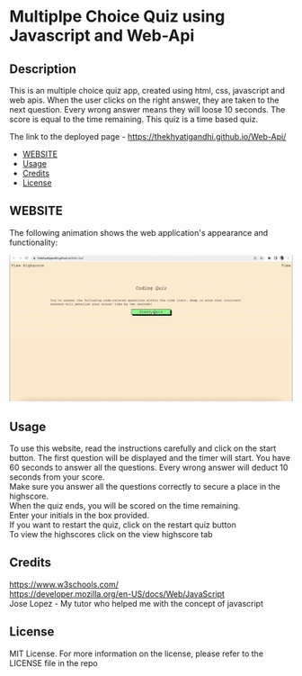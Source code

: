 # Multiplpe Choice Quiz using Javascript and Web-Api

## Description

This is an multiple choice quiz app, created using html, css, javascript and web apis. When the user clicks on the right answer, they are taken to the next question. Every wrong answer means they will loose 10 seconds. The score is equal to the time remaining. This quiz is a time based quiz.

The link to the deployed page - https://thekhyatigandhi.github.io/Web-Api/

- [WEBSITE](#WEBSITE)
- [Usage](#usage)
- [Credits](#credits)
- [License](#license)

## WEBSITE

The following animation shows the web application's appearance and functionality:

![portfolio demo](./Assets/multiple-choice-quiz.gif)

## Usage

To use this website, read the instructions carefully and click on the start button. The first question will be displayed and the timer will start. You have 60 seconds to answer all the questions. Every wrong answer will deduct 10 seconds from your score. <br />
Make sure you answer all the questions correctly to secure a place in the highscore.<br />
When the quiz ends, you will be scored on the time remaining.<br />
Enter your initials in the box provided. <br />
If you want to restart the quiz, click on the restart quiz button <br />
To view the highscores click on the view highscore tab <br />

## Credits

https://www.w3schools.com/ </br>
https://developer.mozilla.org/en-US/docs/Web/JavaScript </br>
Jose Lopez - My tutor who helped me with the concept of javascript

## License

MIT License.
For more information on the license, please refer to the LICENSE file in the repo
